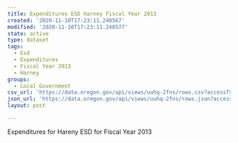 ```yaml
---
title: Expenditures ESD Harney Fiscal Year 2013
created: '2020-11-10T17:23:11.240567'
modified: '2020-11-10T17:23:11.240577'
state: active
type: dataset
tags:
  - Esd
  - Expenditures
  - Fiscal Year 2013
  - Harney
groups:
  - Local Government
csv_url: 'https://data.oregon.gov/api/views/uuhq-2fns/rows.csv?accessType=DOWNLOAD'
json_url: 'https://data.oregon.gov/api/views/uuhq-2fns/rows.json?accessType=DOWNLOAD'
layout: post

---
```

Expenditures for Hareny ESD for Fiscal Year 2013
